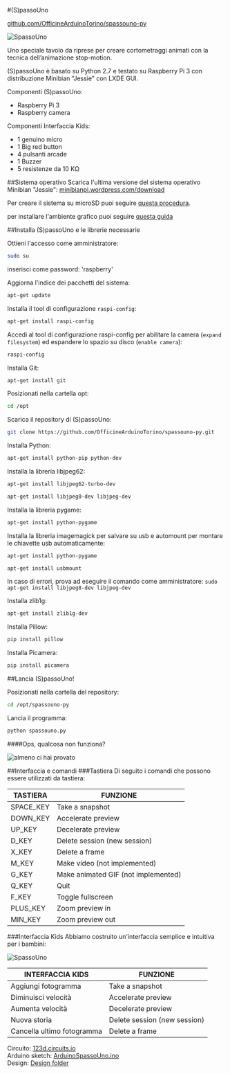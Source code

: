 #(S)passoUno

[github.com/OfficineArduinoTorino/spassouno-py](https://github.com/OfficineArduinoTorino/spassouno-py)

![SpassoUno](http://tongatron.it/img/spassuno-preview.png)

Uno speciale tavolo da riprese per creare cortometraggi animati con la tecnica dell’animazione stop-motion. 

(S)passoUno è basato su Python 2.7 e testato su Raspberry Pi 3 con distribuzione Minibian "Jessie" con LXDE GUI.

Componenti (S)passoUno:		
- Raspberry Pi 3		
- Raspberry camera		

Componenti Interfaccia Kids:		
- 1 genuino micro		
- 1 Big red button	
- 4 pulsanti arcade	
- 1 Buzzer	
- 5 resistenze da 10 KΩ	


##Sistema operativo
Scarica l'ultima versione del sistema operativo Minibian "Jessie": [minibianpi.wordpress.com/download](https://minibianpi.wordpress.com/download/)

Per creare il sistema su microSD puoi seguire [questa procedura](https://minibianpi.wordpress.com/setup/).

per installare l'ambiente grafico puoi seguire [questa guida](https://www.therryvanneerven.nl/how-to-install-raspbian-jessie-on-an-old-raspberry-pi.html)

##Installa (S)passoUno e le librerie necessarie

Ottieni l'accesso come amministratore:
```bash
sudo su
```
inserisci come password: 'raspberry'

Aggiorna l'indice dei pacchetti del sistema:
```bash
apt-get update
```
Installa il tool di configurazione `raspi-config`:
```bash
apt-get install raspi-config
```

Accedi al tool di configurazione raspi-config per abilitare la camera (`expand filesystem`) ed espandere lo spazio su disco (`enable camera`):
```bash
raspi-config
```

Installa Git:
```bash
apt-get install git
```

Posizionati nella cartella opt:
```bash
cd /opt
```

Scarica il repository di (S)passoUno:
```bash
git clone https://github.com/OfficineArduinoTorino/spassouno-py.git
```
Installa Python:
```bash
apt-get install python-pip python-dev
```
Installa la libreria libjpeg62:
```bash
apt-get install libjpeg62-turbo-dev
```

```bash
apt-get install libjpeg8-dev libjpeg-dev
```

Installa la libreria pygame:
```bash
apt-get install python-pygame
```

Installa la libreria imagemagick per salvare su usb e automount per montare le chiavette usb automaticamente:
```bash
apt-get install python-pygame
```

```bash
apt-get install usbmount
```

In caso di errori, prova ad eseguire il comando come amministratore:  `sudo apt-get install libjpeg8-dev libjpeg-dev`

Installa zlib1g:
```bash
apt-get install zlib1g-dev
```
Installa Pillow:
```bash
pip install pillow
```
Installa Picamera:
```bash
pip install picamera
```

##Lancia (S)passoUno!

Posizionati nella cartella del repository:
```bash
cd /opt/spassouno-py
```
Lancia il programma:
```bash
python spassouno.py
```

####Ops, qualcosa non funziona?

![almeno ci hai provato](http://dailycentral.me/wp-content/uploads/2015/06/at-least-you-tried-656x487.png)

##Interfaccia e comandi
###Tastiera
Di seguito i comandi che possono essere utilizzati da tastiera:

TASTIERA | FUNZIONE
------------ | -------------
SPACE_KEY | Take a snapshot
DOWN_KEY | Accelerate preview
UP_KEY | Decelerate preview
D_KEY | Delete session (new session)
X_KEY | Delete a frame
M_KEY | Make video (not implemented)
G_KEY | Make animated GIF (not implemented)
Q_KEY | Quit
F_KEY | Toggle fullscreen
PLUS_KEY | Zoom preview in
MIN_KEY | Zoom preview out


###Interfaccia Kids
Abbiamo costruito un'interfaccia semplice e intuitiva per i bambini:


![SpassoUno](http://tongatron.it/img/spassouno-interfaccia.png)

INTERFACCIA KIDS | FUNZIONE
------------- | -------------
Aggiungi fotogramma| Take a snapshot
Diminuisci velocità| Accelerate preview
Aumenta velocità| Decelerate preview
Nuova storia| Delete session (new session)
Cancella ultimo fotogramma| Delete a frame


Circuito: [123d.circuits.io](https://123d.circuits.io/circuits/1926939-spassunouno-kids-interface)	
Arduino sketch: [ArduinoSpassoUno.ino](https://github.com/OfficineArduinoTorino/spassouno-py/tree/master/arduinoSpassoUno)	
Design: [Design folder](https://github.com/OfficineArduinoTorino/spassouno-py/tree/master/design)
